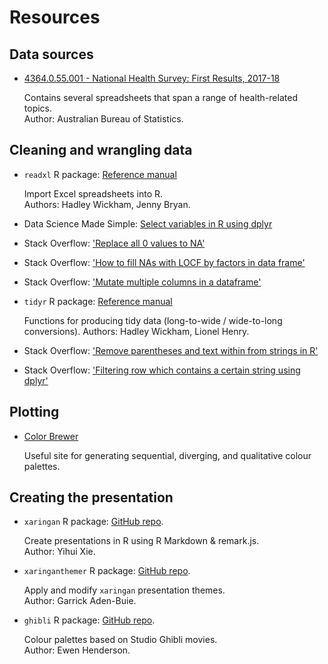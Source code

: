 # Resources

## Data sources

- [4364.0.55.001 - National Health Survey: First Results, 2017-18](https://www.abs.gov.au/AUSSTATS/abs@.nsf/Lookup/4364.0.55.001Main+Features100012017-18?OpenDocument)

  Contains several spreadsheets that span a range of health-related topics.  
  Author: Australian Bureau of Statistics.

## Cleaning and wrangling data

- `readxl` R package: [Reference manual](https://readxl.tidyverse.org/)

  Import Excel spreadsheets into R.  
  Authors: Hadley Wickham, Jenny Bryan.
  
- Data Science Made Simple: [Select variables in R using dplyr](http://www.datasciencemadesimple.com/select-variables-columns-r-using-dplyr-select-function/)

- Stack Overflow: ['Replace all 0 values to NA'](https://stackoverflow.com/questions/11036989/replace-all-0-values-to-na)

- Stack Overflow: ['How to fill NAs with LOCF by factors in data frame'](https://stackoverflow.com/questions/13616965/how-to-fill-nas-with-locf-by-factors-in-data-frame-split-by-country)

- Stack Overflow: ['Mutate multiple columns in a dataframe'](https://stackoverflow.com/questions/26219501/mutate-multiple-columns-in-a-dataframe)

- `tidyr` R package: [Reference manual](https://tidyr.tidyverse.org/)
  
  Functions for producing tidy data (long-to-wide / wide-to-long conversions).
  Authors: Hadley Wickham, Lionel Henry.
  
- Stack Overflow: ['Remove parentheses and text within from strings in R'](https://stackoverflow.com/questions/24173194/remove-parentheses-and-text-within-from-strings-in-r)

- Stack Overflow: ['Filtering row which contains a certain string using dplyr'](https://stackoverflow.com/questions/22850026/filtering-row-which-contains-a-certain-string-using-dplyr)

## Plotting

- [Color Brewer](http://colorbrewer2.org)

  Useful site for generating sequential, diverging, and qualitative colour palettes.

## Creating the presentation

- `xaringan` R package: [GitHub repo](https://github.com/yihui/xaringan).
  
  Create presentations in R using R Markdown & remark.js.  
  Author: Yihui Xie.

- `xaringanthemer` R package: [GitHub repo](https://github.com/gadenbuie/xaringanthemer).
  
  Apply and modify `xaringan` presentation themes.  
  Author: Garrick Aden-Buie.

- `ghibli` R package: [GitHub repo](https://github.com/ewenme/ghibli).
  
  Colour palettes based on Studio Ghibli movies.  
  Author: Ewen Henderson.